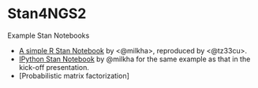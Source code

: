 # Stan4NGS2

Example Stan Notebooks
+ [A simple R Stan Notebook](Notebooks/Kick-off-Prez/) by <@milkha>, reproduced by <@tz33cu>.
+ [IPython Stan Notebook](https://github.com/milkha/ReproducibleResearch/blob/Main/Model.ipynb) by @milkha for the same example as that in the kick-off presentation. 
+ [Probabilistic matrix factorization]
